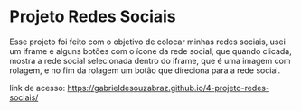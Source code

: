 # Projeto Redes Sociais

Esse projeto foi feito com o objetivo de colocar minhas redes sociais, usei um iframe e alguns botões com o ícone da rede social, que quando clicada, mostra a rede social selecionada dentro do iframe, que é uma imagem com rolagem, e no fim da rolagem um botão que direciona para a rede social. 

 link de acesso: https://gabrieldesouzabraz.github.io/4-projeto-redes-sociais/
